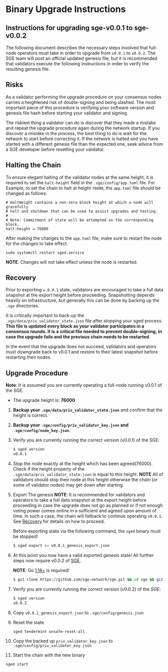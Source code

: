 # Binary Upgrade Instructions
## Instructions for upgrading sge-v0.0.1 to sge-v0.0.2

The following document describes the necessary steps involved that full-node operators
must take in order to upgrade from `v0.0.1` to `v0.0.2`. The SGE team
will post an official updated genesis file, but it is recommended that validators
execute the following instructions in order to verify the resulting genesis file.

## Risks

As a validator performing the upgrade procedure on your consensus nodes carries a heightened risk of
double-signing and being slashed. The most important piece of this procedure is verifying your
software version and genesis file hash before starting your validator and signing.

The riskiest thing a validator can do is discover that they made a mistake and repeat the upgrade
procedure again during the network startup. If you discover a mistake in the process, the best thing
to do is wait for the network to start before correcting it. If the network is halted and you have
started with a different genesis file than the expected one, seek advice from a SGE developer
before resetting your validator.

## Halting the Chain

To ensure elegant halting of the validator nodes at the same height, it is required to set the `halt-height` field in the `.sge/config/app.toml` file.
For Example, to set the chain to halt at height `76000`, the `app.toml` file should be changed as follows:

```
# HaltHeight contains a non-zero block height at which a node will gracefully
# halt and shutdown that can be used to assist upgrades and testing.
#
# Note: Commitment of state will be attempted on the corresponding block.
halt-height = 76000
```

After making the changes to the `app.toml` file, make sure to restart the node for the changes to take effect.

```
sudo systemctl restart sged.service
```

**NOTE**: Changes will not take effect unless the node is restarted.


## Recovery

Prior to exporting `v.0.0.1` state, validators are encouraged to take a full data snapshot at the
export height before proceeding. Snapshotting depends heavily on infrastructure, but generally this
can be done by backing up the `.sge` directories.

It is critically important to back-up the `.sge/data/priv_validator_state.json` file after stopping your sged process. **This file is updated every block as your validator participates in a consensus rounds. It is a critical file needed to prevent double-signing, in case the upgrade fails and the previous chain needs to be restarted**.

In the event that the upgrade does not succeed, validators and operators must downgrade back to
v0.0.1 and restore to their latest snapshot before restarting their nodes.

## Upgrade Procedure

__Note__: It is assumed you are currently operating a full-node running v0.0.1 of the SGE.

- The upgrade height is: **76000**

1. **Backup your `.sge/data/priv_validator_state.json`** and confirm that the height is correct.
2. **Backup your `.sge/config/priv_validator_key.json` and  `.sge/config/node_key.json`**.
3. Verify you are currently running the correct version (v0.0.1) of the SGE:

   ```bash
   $ sged version
   v0.0.1
   ```

3. Stop the node exactly at the height which has been agreed(76000). Check if the height property of the `.sge/data/priv_validator_state.json` is equal to this height. 
   **NOTE** All of validators should stop their node at this height otherwise the chain (or some of validator nodes) may get down after starting.

4. Export The genesis
   **NOTE**: It is recommended for validators and operators to take a full data snapshot at the export
   height before proceeding in case the upgrade does not go as planned or if not enough voting power
   comes online in a sufficient and agreed upon amount of time. In such a case, the chain will fallback
   to continue operating `v0.0.1`. See [Recovery](#recovery) for details on how to proceed.

   Before exporting state via the following command, the `sged` binary must be stopped!

   ```bash
   $ sged export &> v0.0.1_genesis_export.json
   ```
5. At this point you now have a valid exported genesis state! All further steps now require
v0.0.2 of [SGE](https://github.com/sge-network/sge).

   **NOTE**: Go [1.18+](https://golang.org/dl/) is required!

   ```bash
   $ git clone https://github.com/sge-network/sge.git && cd sge && git checkout v0.0.2; make install
   ```
6. Verify you are currently running the correct version (v0.0.2) of the _SGE_:

   ```bash
   $ sged version
   v0.0.2
   ```
7. Copy `v0.0.1_genesis_export.json` to `.sge/config/genesis.json`
8. Reset the state
   ```
   sged tendermint unsafe-reset-all
   ```
9. Copy the backed up `priv_validator_key.json` to `.sge/config/priv_validator_key.json`
10. Start the chain with the new binary

   ```
   sged start
   ```
